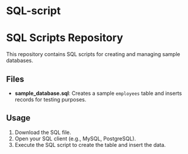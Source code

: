 # SQL-script
# SQL Scripts Repository

This repository contains SQL scripts for creating and managing sample databases.

## Files

- **sample_database.sql**: Creates a sample `employees` table and inserts records for testing purposes.

## Usage

1. Download the SQL file.
2. Open your SQL client (e.g., MySQL, PostgreSQL).
3. Execute the SQL script to create the table and insert the data.
